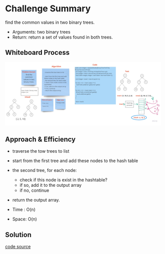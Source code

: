 # Challenge Summary
<!-- Description of the challenge -->

find the common values in two binary trees.

- Arguments: two binary trees
- Return: return a set of values found in both trees.
## Whiteboard Process
<!-- Embedded whiteboard image -->
![w](tree_intersection.jpg)
## Approach & Efficiency
<!-- What approach did you take? Why? What is the Big O space/time for this approach? -->

- traverse the tow trees to list

- start from the first tree and add these nodes to the hash table
- the second tree, for each node:
  * check if this node is exist in the hashtable?
  * if so, add it to the output array
  * if no, continue
- return the output array.


* Time : O(n)

* Space: O(n)


## Solution
<!-- Show how to run your code, and examples of it in action -->
[code source](TreeIntersection.java)
